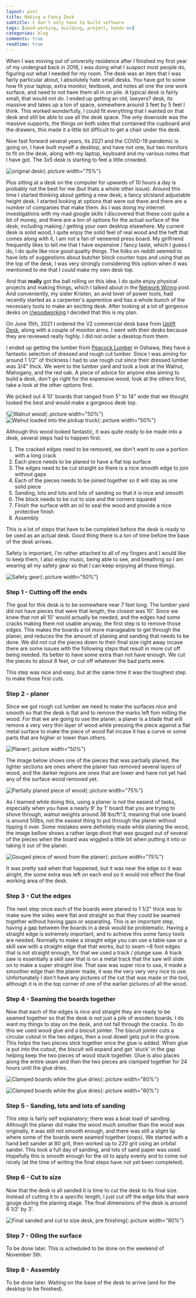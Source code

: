 ```yaml
---
layout: post
title: Making a Fancy Desk
subtitle: I don't only have to build software
tags: [wood-working, building, project, hands-on]
categories: blog
comments: true
readtime: true
---
```



When I was moving out of university residence after I finished my first year of my undergrad back in 2016, I was doing what I suspect most people do, figuring out what I needed for my room.
The desk was an item that I was fairly particular about, I absolutely hate small desks. 
You have got to some how fit your laptop, extra monitor, textbook, and notes all one the one work surface, and need to not have them all in on pile.
A typical desk is fairly small, that would not do.
I ended up getting an old, lawyers? desk, its massive and takes up a ton of space, somewhere around 3 feet by 5 feet I think. 
This worked wonderfully, I could fit everything that I wanted on that desk and still be able to use all the desk space. 
The only downside was the massive supports, the things on both sides that contained the cupboard and the drawers, this made it a little bit difficult to get a chair under the desk.

Now fast forward several years, its 2021 and the COVID-19 pandemic is going on, I have built myself a desktop, and have not one, but two monitors to fit on the desk, along with my laptop, keyboard and my various notes that I have got. 
The 3x5 desk is starting to feel a little crowded.

![original desk](/assets/img/original_desk.jpg "Original desk setup"){:.picture width="75%"}

Plus sitting at a desk on the computer for upwards of 10 hours a day is probably not the best for me (but thats a whole other issue).
Around this time I started thinking about getting a new desk; a fancy sit/stand adjustable height desk. 
I started looking at options that were out there and there are a number of companies that make them. 
As I was doing my internet investigations with my mad google skills I discovered that these cost quite a bit of money, and there are a ton of options for the actual surface of the desk; including making / getting your own desktop elsewhere.
My current desk is solid wood, I quite enjoy the solid feel of real wood and the heft that comes along with it, I am not a fan of veneered press board.
My girlfriend frequently likes to tell me that I have expensive / fancy taste, which I guess I do, I do quite like nice good quality things.
The folks on reddit seemed to have lots of suggestions about butcher block counter tops and using that as the top of the desk, I was very strongly considering this option when it was mentioned to me that I _could_ make my own desk top. 

And that **really** got the ball rolling on this idea. 
I do quite enjoy physical projects and making things, which I talked about in the [Network Wiring](2021-01-08-network-wiring) post. 
And conveniently, my sister Kristen, an avid lover of power tools, had recently started as a carpenter's apprentice and has a whole bunch of the necessary tools to make an exciting desk. 
After looking at a lot of gorgeous desks on [r/woodworking](https://reddit.com/r/woodworking) I decided that this is my plan. 

On June 15th, 2021 I ordered the V2 commercial desk base from [Uplift Desk](https://www.upliftdesk.com/), along with a couple of monitor arms.
I went with their desks because they are reviewed really highly.
I did not order a desktop from them.

I ended up getting the lumber from [Peacock Lumber](https://www.peacocklumber.ca/) in Oshawa, they have a fantastic selection of dressed and rough cut lumber. 
Since I was aiming for around 1 1/2" of thickness I had to use rough cut since their dressed lumber was 3/4" thick.
We went to the lumber yard and took a look at the Walnut, Mahogany, and the red oak.
A piece of advice for anyone else aiming to build a desk, don't go right for the expensive wood, look at the others first, take a look at the other options first.

We picked out 4 10' boards that ranged from 5" to 14" wide that we thought looked the best and would make a gorgeous desk top. 

!![Walnut wood](/assets/img/rough_desk_wood_original.jpg "Rough cut Walnut for the desk"){:.picture width="50%"}  
![Walnut loaded into the pickup truck](/assets/img/wood_in_truck.jpg "Wood loaded into the truck to bring home"){:.picture width="50%"}

Although this wood looked fantastic, it was quite ready to be made into a desk, several steps had to happen first. 

1. The cracked edges need to be removed, we don't want to use a portion with a long crack 
2. Each piece needs to be planed to have a flat top surface
3. The edges need to be cut straight so there is a nice smooth edge to join without gaps
4. Each of the pieces needs to be joined together so it will stay as one solid piece
5. Sanding, lots and lots and lots of sanding so that it is nice and smooth
6. The block needs to be cut to size and the corners squared
7. Finish the surface with an oil to seal the wood and provide a nice protective finish
8. Assembly

This is a lot of steps that have to be completed before the desk is ready to be used as an actual desk. 
Good thing there is a ton of time before the base of the desk arrives. 

Safety is important, I'm rather attached to all of my fingers and I would like to keep them, I also enjoy music, being able to see, and breathing so I am wearing all my safety gear so that I can keep enjoying all those things. 

![Safety gear](/assets/img/marshall_safety_gear.jpg "Marshall wearing a respirator, eye and ear protection"){:.picture width="50%"}

### Step 1 - Cutting off the ends

The goal for this desk is to be somewhere near 7 feet long.
The lumber yard did not have pieces that were that length, the closest was 10'.
Since we knew that not all 10' would actually be needed, and the edges had some cracks making them not usable anyway, the first step is to remove those edges. 
This makes the boards a lot more manageable to get through the planer, and reduces the the amount of planing and sanding that needs to be done.
We did not cut the pieces down to their final size right away incase there are some issues with the following steps that result in more cut off being needed.
Its better to have some extra than not have enough.
We cut the pieces to about 8 feet, or cut off whatever the bad parts were. 

This step was nice and easy, but at the same time it was the toughest step to make those first cuts.

### Step 2 - planer

Since we got rough cut lumber we need to make the surfaces nice and smooth so that the desk is flat and to remove the marks left fom milling the wood.
For that we are going to use the planer, a planer is a blade that will remove a very very thin layer of wood while pressing the piece against a flat metal surface to make the piece of wood flat incase it has a curve or some parts that are higher or lower than others. 

![Planer](/assets/img/planer.jpg "The planer"){:.picture width="50%"}

The image below shows one of the pieces that was partially planed, the lighter sections are ones where the planer has removed several layers of wood, and the darker regions are ones that are lower and have not yet had any of the surface wood removed yet.

![Partially planed piece of wood](/assets/img/partially_planed_piece.jpg "Partially planed piece of wood"){:.picture width="75%"}

As I learned while doing this, using a planer is not the easiest of tasks, especially when you have a nearly 9' by 1' board that you are trying to shove through, walnut weights around 38 lbs/ft^3, meaning that one board is around 50lbs, not the easiest thing to put through the planer without tipping it over. 
Some mistakes were definitely made while planing the wood, the image bellow shows a rather large divot that was gouged out of several of the pieces when the board was wiggled a little bit when putting it into or taking it out of the planer. 

![Gouged piece of wood from the planer](/assets/img/planer_gouge.jpg "Gouged piece of wood from the planer"){:.picture width="75%"}

It was pretty sad when that happened, but it was near the edge so it was alright, the some extra was left on each end so it would not effect the final working area of the desk. 


### Step 3 - Cut the edges

The next step once each of the boards were planed to 1 1/2" thick was to make sure the sides were flat and straight so that they could be seamed together without having gaps or separating.
This is an important step, having a gap between the boards in a desk would be problematic. 
Having a straight edge is extremely important, and to achieve this some fancy tools are needed. 
Normally to make a straight edge you can use a table saw or a skill saw with a straight edge that that works, but to seam ~8 foot edges that is not straight enough, for that we used a track / plunge saw. 
A track saw is essentially a skill saw that is on a metal track that the saw will slide on to make a super straight line. 
That saw was super nice to use, it made a smoother edge than the planer made, it was the very very very nice to use. 
Unfortunately I don't have any pictures of the cut that was made or the tool, although it is in the top corner of one of the earlier pictures of all the wood.


### Step 4 - Seaming the boards together

Now that each of the edges is nice and straight they are ready to be seamed together so that the desk is not just a pile of wooden boards. 
I do want my things to stay on the desk, and not fall through the cracks. 
To do this we used wood glue and a biscuit jointer. 
The biscuit jointer cuts a circular cutout in the two edges, then a oval dowel gets put in the grove.
This helps the two pieces stick together once the glue is added.
When glue is put into the cutout, the biscuit will expand and get 'stuck' in the gap helping keep the two pieces of wood stuck together.
Glue is also places along the entire seam and then the two pieces are clamped together for 24 hours until the glue dries. 

![Clamped boards while the glue dries](/assets/img/clamped_wood.jpg "Clamped boards while the glue dries"){:.picture width="80%"}

![Clamped boards while the glue dries](/assets/img/clamped_wood2.jpg "Clamped boards while the glue dries"){:.picture width="80%"}

### Step 5 - Sanding, lots and lots of sanding

This step is fairly self explanatory; there was a boat load of sanding.
Although the planer did make the wood much smother than the wood was originally, it was still not smooth enough, and there was still a slight lip where some of the boards were seamed together (oops).
We started with a hand belt sander at 80 grit, then worked up to 220 grit using an orbital sander.
This took a full day of sanding, and lots of sand paper was used.
Hopefully this is smooth enough for the oil to apply evenly and to come out nicely (at the time of writing the final steps have not yet been completed).


### Step 6 - Cut to size

Now that the desk is all sanded it is time to cut the desk to its final size. 
Instead of cutting it to a specific length, I just cut off the edge bits that were gouge during the planing stage.
The final dimensions of the desk is around 6 1/2' by 3'. 

![Final sanded and cut to size desk, pre finishing](/assets/img/desk_cut_final_size.jpg "Final sanded and cut to size desk, pre finishing"){:.picture width="80%"}


### Step 7 - Oiling the surface

To be done later. 
This is scheduled to be done on the weekend of November 5th.


### Step 8 - Assembly

To be done later.
Waiting on the base of the desk to arrive (and for the desktop to be finished).
